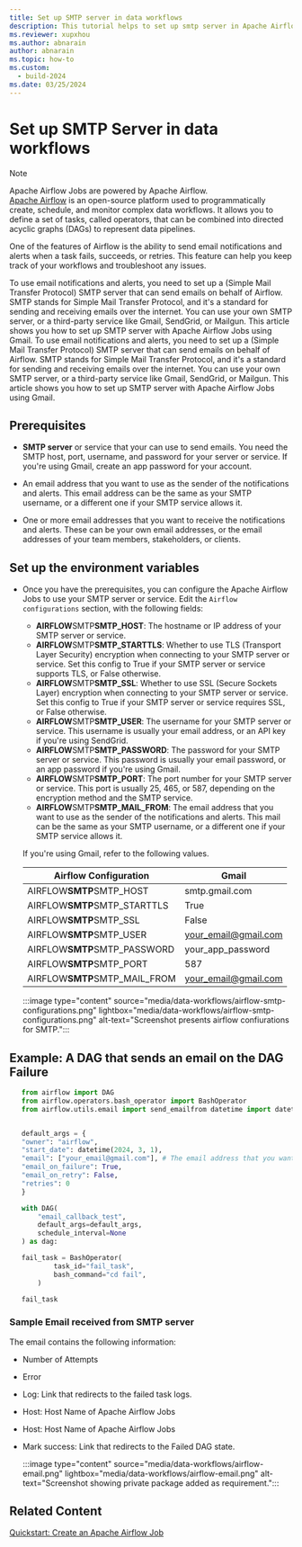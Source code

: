 ```yaml
---
title: Set up SMTP server in data workflows
description: This tutorial helps to set up smtp server in Apache Airflow Jobs.
ms.reviewer: xupxhou
ms.author: abnarain
author: abnarain
ms.topic: how-to
ms.custom:
  - build-2024
ms.date: 03/25/2024
---
```


# Set up SMTP Server in data workflows

> [!NOTE]
> Apache Airflow Jobs are powered by Apache Airflow. </br> [Apache Airflow](https://airflow.apache.org/) is an open-source platform used to programmatically create, schedule, and monitor complex data workflows. It allows you to define a set of tasks, called operators, that can be combined into directed acyclic graphs (DAGs) to represent data pipelines.

One of the features of Airflow is the ability to send email notifications and alerts when a task fails, succeeds, or retries. This feature can help you keep track of your workflows and troubleshoot any issues.

To use email notifications and alerts, you need to set up a (Simple Mail Transfer Protocol) SMTP server that can send emails on behalf of Airflow. SMTP stands for Simple Mail Transfer Protocol, and it's a standard for sending and receiving emails over the internet. You can use your own SMTP server, or a third-party service like Gmail, SendGrid, or Mailgun. This article shows you how to set up SMTP server with Apache Airflow Jobs using Gmail.
To use email notifications and alerts, you need to set up a (Simple Mail Transfer Protocol) SMTP server that can send emails on behalf of Airflow. SMTP stands for Simple Mail Transfer Protocol, and it's a standard for sending and receiving emails over the internet. You can use your own SMTP server, or a third-party service like Gmail, SendGrid, or Mailgun. This article shows you how to set up SMTP server with Apache Airflow Jobs using Gmail.

## Prerequisites

- **SMTP server** or service that your can use to send emails. You need the SMTP host, port, username, and password for your server or service. If you're using Gmail, create an app password for your account.

- An email address that you want to use as the sender of the notifications and alerts. This email address can be the same as your SMTP username, or a different one if your SMTP service allows it.

- One or more email addresses that you want to receive the notifications and alerts. These can be your own email addresses, or the email addresses of your team members, stakeholders, or clients.

## Set up the environment variables

- Once you have the prerequisites, you can configure the Apache Airflow Jobs to use your SMTP server or service. Edit the `Airflow configurations` section, with the following fields:

  - **AIRFLOW**SMTP**SMTP_HOST**: The hostname or IP address of your SMTP server or service.
  - **AIRFLOW**SMTP**SMTP_STARTTLS**: Whether to use TLS (Transport Layer Security) encryption when connecting to your SMTP server or service. Set this config to True if your SMTP server or service supports TLS, or False otherwise.
  - **AIRFLOW**SMTP**SMTP_SSL**: Whether to use SSL (Secure Sockets Layer) encryption when connecting to your SMTP server or service. Set this config to True if your SMTP server or service requires SSL, or False otherwise.
  - **AIRFLOW**SMTP**SMTP_USER**: The username for your SMTP server or service. This username is usually your email address, or an API key if you're using SendGrid.
  - **AIRFLOW**SMTP**SMTP_PASSWORD**: The password for your SMTP server or service. This password is usually your email password, or an app password if you're using Gmail.
  - **AIRFLOW**SMTP**SMTP_PORT**: The port number for your SMTP server or service. This port is usually 25, 465, or 587, depending on the encryption method and the SMTP service.
  - **AIRFLOW**SMTP**SMTP_MAIL_FROM**: The email address that you want to use as the sender of the notifications and alerts. This mail can be the same as your SMTP username, or a different one if your SMTP service allows it.

  If you're using Gmail, refer to the following values.

  | Airflow Configuration         | Gmail                |
  | ----------------------------- | -------------------- |
  | AIRFLOW**SMTP**SMTP_HOST      | smtp.gmail.com       |
  | AIRFLOW**SMTP**SMTP_STARTTLS  | True                 |
  | AIRFLOW**SMTP**SMTP_SSL       | False                |
  | AIRFLOW**SMTP**SMTP_USER      | your_email@gmail.com |
  | AIRFLOW**SMTP**SMTP_PASSWORD  | your_app_password    |
  | AIRFLOW**SMTP**SMTP_PORT      | 587                  |
  | AIRFLOW**SMTP**SMTP_MAIL_FROM | your_email@gmail.com |

  :::image type="content" source="media/data-workflows/airflow-smtp-configurations.png" lightbox="media/data-workflows/airflow-smtp-configurations.png" alt-text="Screenshot presents airflow confiurations for SMTP.":::

## Example: A DAG that sends an email on the DAG Failure

```python
   from airflow import DAG
   from airflow.operators.bash_operator import BashOperator
   from airflow.utils.email import send_emailfrom datetime import datetime


   default_args = {
   "owner": "airflow",
   "start_date": datetime(2024, 3, 1),
   "email": ["your_email@gmail.com"], # The email address that you want to receive the notifications and alerts
   "email_on_failure": True,
   "email_on_retry": False,
   "retries": 0
   }

   with DAG(
       "email_callback_test",
       default_args=default_args,
       schedule_interval=None
   ) as dag:

   fail_task = BashOperator(
           task_id="fail_task",
           bash_command="cd fail",
       )

   fail_task
```

### Sample Email received from SMTP server

The email contains the following information:

- Number of Attempts
- Error
- Log: Link that redirects to the failed task logs.
- Host: Host Name of Apache Airflow Jobs
- Host: Host Name of Apache Airflow Jobs
- Mark success: Link that redirects to the Failed DAG state.

  :::image type="content" source="media/data-workflows/airflow-email.png" lightbox="media/data-workflows/airflow-email.png" alt-text="Screenshot showing private package added as requirement.":::

## Related Content

[Quickstart: Create an Apache Airflow Job](../data-factory/create-data-workflows.md)
